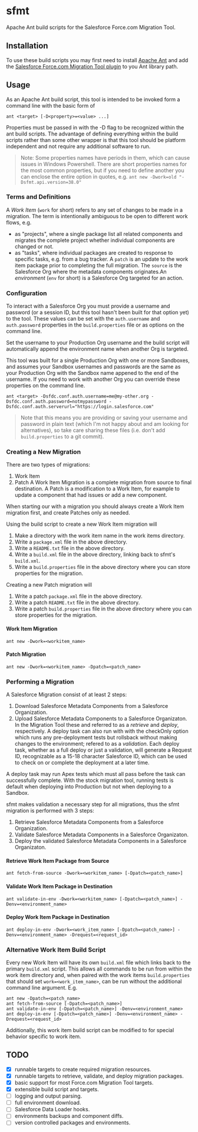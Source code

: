 # sfmt
Apache Ant build scripts for the Salesforce Force.com Migration Tool.

## Installation
To use these build scripts you may first need to install [Apache Ant](https://ant.apache.org/) and add the [Salesforce Force.com Migration Tool plugin](https://developer.salesforce.com/page/Migration_Tool_Guide) to you Ant library path.


## Usage
As an Apache Ant build script, this tool is intended to be invoked form a command line with the basic form of
```
ant <target> [-D<property>=<value> ...]
```

Properties must be passed in with the -D flag to be recognized within the ant build scripts. The advantage of defining everything within the build scripts rather than some other wrapper is that this tool should be platform independent and not require any additional software to run.
> Note: Some properties names have periods in them, which can cause issues in Windows Powershell. There are short properties names for the most common properties, but if you need to define another you can enclose the entire option in quotes, e.g. `ant new -Dwork=old "-Dsfmt.api.version=38.0"`

### Terms and Definitions
A *Work Item* (`work` for short) refers to any set of changes to be made in a migration. The term is intentionally ambiguous to be open to different work flows, e.g.
* as "projects", where a single package list all related components and migrates the complete project whether individual components are changed or not.
* as "tasks", where individual packages are created to response to specific tasks, e.g. from a bug tracker.
A `patch` is an update to the work item package prior to completing the full migration.
The `source` is the Salesforce Org where the metadata components originates.An *environment* (`env` for short) is a Salesforce Org targeted for an action.

### Configuration
To interact with a Salesforce Org you must provide a username and password (or a session ID, but this tool hasn't been built for that option yet) to the tool.
These values can be set with the `auth.username` and `auth.password` properties in the `build.properties` file or as options on the command line.

Set the username to your Production Org username and the build script will automatically append the environment name when another Org is targeted.

This tool was built for a single Production Org with one or more Sandboxes, and assumes your Sandbox usernames and passwords are the same as your Production Org with the Sandbox name appened to the end of the username.
If you need to work with another Org you can override these properties on the command line.
```
ant <target> -Dsfdc.conf.auth.username=me@my-other.org -Dsfdc.conf.auth.password=notmypassword -Dsfdc.conf.auth.serverurl="https://login.salesforce.com"
```

> Note that this means you are providing or saving your username and password in plain text (which I'm not happy about and am looking for alternatives), so take care sharing these files (i.e. don't add `build.properties` to a git commit).

### Creating a New Migration
There are two types of migrations:
1. Work Item
2. Patch
A Work Item Migration is a complete migration from source to final destination. A Patch is a modification to a Work Item, for example to update a component that had issues or add a new component.

When starting our with a migration you should always create a Work Item migration first, and create Patches only as needed.

Using the build script to create a new Work Item migration will
1. Make a directory with the work item name in the work items directory.
2. Write a `package.xml` file in the above directory.
3. Write a `README.txt` file in the above directory.
4. Write a `build.xml` file in the above directory, linking back to sfmt's `build.xml`.
5. Write a `build.properties` file in the above directory where you can store properties for the migration.

Creating a new Patch migration will
1. Write a patch `package.xml` file in the above directory.
2. Write a patch `README.txt` file in the above directory.
3. Write a patch `build.properties` file in the above directory where you can store properties for the migration.

#### Work Item Migration
```
ant new -Dwork=<workitem_name>
```
#### Patch Migration
```
ant new -Dwork=<workitem_name> -Dpatch=<patch_name>
```

### Performing a Migration
A Salesforce Migration consist of at least 2 steps:
1. Download Salesforce Metadata Components from a Salesforce Organization.
2. Upload Salesforce Metadata Components to a Salesforce Organizaton.
In the Migration Tool these and referred to as a *retrieve* and *deploy*, respectively. A deploy task can also run with with the checkOnly option which runs any pre-deployment tests but rollsback without making changes to the environment; refered to as a *validation*. Each deploy task, whether as a full deploy or just a validation, will generate a Request ID, recognizable as a 15-18 character Salesforce ID, which can be used to check on or complete the deployment at a later time.

A deploy task may run Apex tests which must all pass before the task can successfully complete. With the stock migration tool, running tests is default when deploying into Production but not when deploying to a Sandbox.

sfmt makes validation a necessary step for all migrations, thus the sfmt migration is performed with 3 steps:
1. Retrieve Salesforce Metadata Components from a Salesforce Organization.
2. Validate Salesforce Metadata Components in a Salesforce Organizaton.
3. Deploy the validated Salesforce Metadata Components in a Salesforce Organizaton.

#### Retrieve Work Item Package from Source
```
ant fetch-from-source -Dwork=<workitem_name> [-Dpatch=<patch_name>]
```

#### Validate Work Item Package in Destination
```
ant validate-in-env -Dwork=<workitem_name> [-Dpatch=<patch_name>] -Denv=<environment_name>
```

#### Deploy Work Item Package in Destination
```
ant deploy-in-env -Dwork=<work_item_name> [-Dpatch=<patch_name>] -Denv=<environment_name> -Drequest=<request_id>
```

### Alternative Work Item Build Script
Every new Work Item will have its own `build.xml` file which links back to the primary `build.xml` script. This allows all commands to be run from within the work item directory and, when paired with the work items `build.properties` that should set `work=<work_item_name>`, can be run without the additional command line argument. E.g.
```
ant new -Dpatch=<patch_name>
ant fetch-from-source [-Dpatch=<patch_name>]
ant validate-in-env [-Dpatch=<patch_name>] -Denv=<environment_name>
ant deploy-in-env [-Dpatch=<patch_name>] -Denv=<environment_name> -Drequest=<request_id>
```

Additionally, this work item build script can be modified to for special behavior specific to work item.

## TODO
- [x] runnable targets to create required migration resources.
- [x] runnable targets to retrieve, validate, and deploy migration packages.
- [x] basic support for most Force.com Migration Tool targets.
- [x] extensible build script and targets.
- [ ] logging and output parsing.
- [ ] full environment download.
- [ ] Salesforce Data Loader hooks.
- [ ] environments backups and component diffs.
- [ ] version controlled packages and environments.
